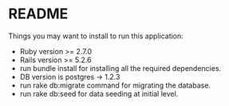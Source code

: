 # README

Things you may want to install to run this application:
* Ruby version >= 2.7.0
* Rails version >= 5.2.6
* run bundle install for installing all the required dependencies.
* DB version is postgres -> 1.2.3
* run rake db:migrate command for migrating the database.
* run rake db:seed for data seeding at initial level.
